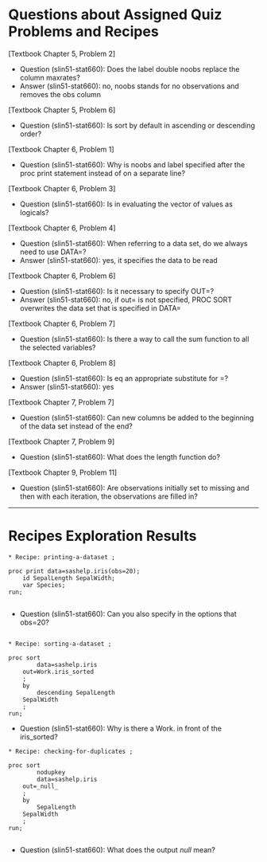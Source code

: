 
# Questions about Assigned Quiz Problems and Recipes


[Textbook Chapter 5, Problem 2]
* Question (slin51-stat660): Does the label double noobs replace the column maxrates?
* Answer (slin51-stat660): no, noobs stands for no observations and removes the obs column

[Textbook Chapter 5, Problem 6]
* Question (slin51-stat660):  Is sort by default in ascending or descending order?


[Textbook Chapter 6, Problem 1]
* Question (slin51-stat660): Why is noobs and label specified after the proc print statement instead of on a separate line?


[Textbook Chapter 6, Problem 3]
* Question (slin51-stat660):  Is in evaluating the vector of values as logicals?


[Textbook Chapter 6, Problem 4]
* Question (slin51-stat660): When referring to a data set, do we always need to use DATA=?
* Answer (slin51-stat660): yes, it specifies the data to be read


[Textbook Chapter 6, Problem 6]
* Question (slin51-stat660): Is it necessary to specify OUT=?
* Answer (slin51-stat660): no, if out= is not specified, PROC SORT overwrites the data set that is specified in DATA=


[Textbook Chapter 6, Problem 7]
* Question (slin51-stat660): Is there a way to call the sum function to all the selected variables?


[Textbook Chapter 6, Problem 8]
* Question (slin51-stat660):  Is eq an appropriate substitute for =?
* Answer (slin51-stat660): yes


[Textbook Chapter 7, Problem 7]
* Question (slin51-stat660): Can new columns be added to the beginning of the data set instead of the end?


[Textbook Chapter 7, Problem 9]
* Question (slin51-stat660):  What does the length function do?


[Textbook Chapter 9, Problem 11]
* Question (slin51-stat660): Are observations initially set to missing and then with each iteration, the observations are filled in?


***



# Recipes Exploration Results



```
* Recipe: printing-a-dataset ;

proc print data=sashelp.iris(obs=20);
    id SepalLength SepalWidth; 
    var Species;
run;


```

* Question (slin51-stat660): Can you also specify in the options that obs=20?


```

* Recipe: sorting-a-dataset ;

proc sort
    	data=sashelp.iris
	out=Work.iris_sorted
    ;
    by
        descending SepalLength
	SepalWidth
    ;    
run;

```

* Question (slin51-stat660): Why is there a Work. in front of the iris_sorted?



```
* Recipe: checking-for-duplicates ;

proc sort
    	nodupkey
    	data=sashelp.iris
	out=_null_
    ;
    by
        SepalLength
	SepalWidth
    ;    
run;


```

* Question (slin51-stat660): What does the output _null_ mean?


